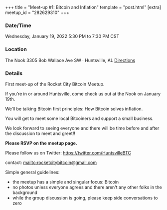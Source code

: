 +++
title = "Meet-up #1: Bitcoin and Inflation"
template = "post.html"
[extra]
meetup_id = "282629310"
+++

### Date/Time

Wednesday, January 19, 2022
5:30 PM to 7:30 PM CST

### Location

The Nook
3305 Bob Wallace Ave SW · Huntsville, AL
[Directions](https://www.google.com/maps/place/The+Nook/@34.7112133,-86.6141654,17z/data=!3m1!4b1!4m5!3m4!1s0x88626c8e0d8d85fb:0x9253c71ba0b95861!8m2!3d34.7110932!4d-86.6120248)

### Details

First meet-up of the Rocket City Bitcoin Meetup.

If you’re in or around Huntsville, come check us out at the Nook on January 19th.

We’ll be talking Bitcoin first principles: How Bitcoin solves inflation.

You will get to meet some local Bitcoiners and support a small business.

We look forward to seeing everyone and there will be time before and after the discussion to meet and greet!!

**Please RSVP on the meetup page.**

Please follow us on Twitter:
<https://twitter.com/HuntsvilleBTC>

contact: <mailto:rocketcitybitcoin@gmail.com>

Simple general guidelines:

- the meetup has a simple and singular focus: Bitcoin
- no photos unless everyone agrees and there aren't any other folks in the background
- while the group discussion is going, please keep side conversations to zero